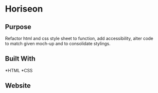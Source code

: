 # Horiseon

## Purpose
Refactor html and css style sheet to function, add accessibility, alter code to match given moch-up and to consolidate stylings.

## Built With
*HTML
*CSS

## Website
